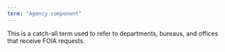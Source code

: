 ```yaml
---
term: "Agency component"
---
```


This is a catch-all term used to refer to departments, bureaus, and offices that receive FOIA
requests.

